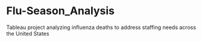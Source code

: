 # Flu-Season_Analysis
Tableau project analyzing influenza deaths to address staffing needs across the United States
